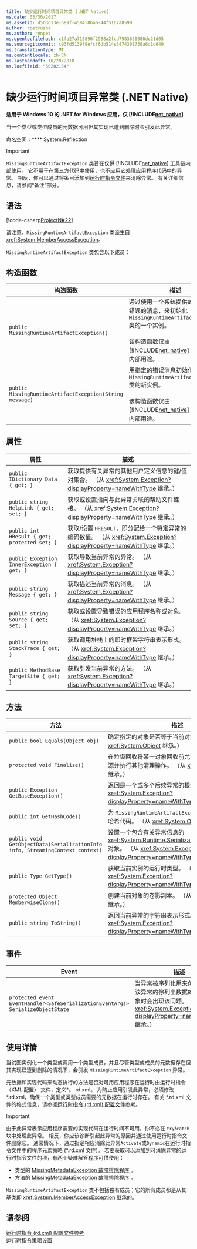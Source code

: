 ```yaml
---
title: 缺少运行时间项目异常类 (.NET Native)
ms.date: 03/30/2017
ms.assetid: d5b3d13e-689f-4584-8ba6-44f5167a8590
author: rpetrusha
ms.author: ronpet
ms.openlocfilehash: c1fa27a713890f2988a2fcd7983630080dc21d05
ms.sourcegitcommit: c93fd5139f9efcf6db514e3474301738a6d1d649
ms.translationtype: MT
ms.contentlocale: zh-CN
ms.lasthandoff: 10/28/2018
ms.locfileid: "50202154"
---
```

# <a name="missingruntimeartifactexception-class-net-native"></a>缺少运行时间项目异常类 (.NET Native)
**适用于 Windows 10 的 .NET for Windows 应用，仅 [!INCLUDE[net_native](../../../includes/net-native-md.md)]**  
  
 当一个类型或类型成员的元数据可用但其实现已遭到删除时会引发此异常。  
  
 命名空间：**** System.Reflection  
  
> [!IMPORTANT]
>  `MissingRuntimeArtifactException` 类旨在仅供 [!INCLUDE[net_native](../../../includes/net-native-md.md)] 工具链内部使用。 它不用于在第三方代码中使用，也不应用它处理应用程序代码中的异常。 相反，你可以通过将条目添加到[运行时指令文件](../../../docs/framework/net-native/runtime-directives-rd-xml-configuration-file-reference.md)来消除异常。 有关详细信息，请参阅“备注”部分。  
  
## <a name="syntax"></a>语法  
 [!code-csharp[ProjectN#22](../../../samples/snippets/csharp/VS_Snippets_CLR/projectn/cs/missingruntimeartifactexception_syntax1.cs#22)]  
  
 请注意，`MissingRuntimeArtifactException` 类派生自 <xref:System.MemberAccessException>。  
  
 `MissingRuntimeArtifactException` 类包含以下成员：  
  
## <a name="constructors"></a>构造函数  
  
|构造函数|描述|  
|-----------------|-----------------|  
|`public MissingRuntimeArtifactException()`|通过使用一个系统提供的、描述该错误的消息，来初始化 `MissingRuntimeArtifactException` 类的一个实例。<br /><br /> 该构造函数仅由 [!INCLUDE[net_native](../../../includes/net-native-md.md)] 工具链用于内部用途。|  
|`public MissingRuntimeArtifactException(String message)`|用指定的错误消息初始化 `MissingRuntimeArtifactException` 类的新实例。<br /><br /> 该构造函数仅由 [!INCLUDE[net_native](../../../includes/net-native-md.md)] 工具链用于内部用途。|  
  
## <a name="properties"></a>属性  
  
|属性|描述|  
|--------------|-----------------|  
|`public IDictionary Data { get; }`|获取提供有关异常的其他用户定义信息的键/值对集合。 （从 <xref:System.Exception?displayProperty=nameWithType> 继承。）|  
|`public string HelpLink { get; set; }`|获取或设置指向与此异常关联的帮助文件链接。 （从 <xref:System.Exception?displayProperty=nameWithType> 继承。）|  
|`public int HResult { get; protected set; }`|获取/设置 `HRESULT`，即分配给一个特定异常的编码数值。 （从 <xref:System.Exception?displayProperty=nameWithType> 继承。）|  
|`public Exception InnerException { get; }`|获取导致当前异常的异常。 （从 <xref:System.Exception?displayProperty=nameWithType> 继承。）|  
|`public string Message { get; }`|获取描述当前异常的消息。 （从 <xref:System.Exception?displayProperty=nameWithType> 继承。）|  
|`public string Source { get; set; }`|获取或设置导致错误的应用程序名称或对象。 （从 <xref:System.Exception?displayProperty=nameWithType> 继承。）|  
|`public string StackTrace { get; }`|获取调用堆栈上的即时框架字符串表示形式。 （从 <xref:System.Exception?displayProperty=nameWithType> 继承。）|  
|`public MethodBase TargetSite { get; }`|获取引发当前异常的方法。 （从 <xref:System.Exception?displayProperty=nameWithType> 继承。）|  
  
## <a name="methods"></a>方法  
  
|方法|描述|  
|------------|-----------------|  
|`public bool Equals(Object obj)`|确定指定的对象是否等于当前对象。  （从 <xref:System.Object> 继承。）|  
|`protected void Finalize()`|在垃圾回收将某一对象回收前允许该对象尝试释放资源并执行其他清理操作。 （从 <xref:System.Object> 继承。）|  
|`public Exception GetBaseException()`|返回是一个或多个后续异常的根源的异常。 （从 <xref:System.Exception?displayProperty=nameWithType> 继承。）|  
|`public int GetHashCode()`|为 `MissingRuntimeArtifactException` 实例返回一个哈希代码。   （从 <xref:System.Object> 继承。）|  
|`public void GetObjectData(SerializationInfo info, StreamingContext context)`|设置一个包含有关异常信息的 <xref:System.Runtime.Serialization.SerializationInfo> 对象。  （从 <xref:System.Exception?displayProperty=nameWithType> 继承。）|  
|`public Type GetType()`|获取当前实例的运行时类型。 （从 <xref:System.Exception?displayProperty=nameWithType> 继承。）|  
|`protected Object MemberwiseClone()`|创建当前对象的卷影副本。 （从 <xref:System.Object> 继承。）|  
|`public string ToString()`|返回当前异常的字符串表示形式。 （从 <xref:System.Exception?displayProperty=nameWithType> 继承。）|  
  
## <a name="events"></a>事件  
  
|Event|描述|  
|-----------|-----------------|  
|`protected event EventHandler<SafeSerializationEventArgs> SerializeObjectState`|当异常被序列化用来创建包含有关该异常的徐列出数据的异常状态对象时会出现该问题。 （从 <xref:System.Exception?displayProperty=nameWithType> 继承。）|  
  
## <a name="usage-details"></a>使用详情  
 当试图实例化一个类型或调用一个类型成员，并且尽管类型或成员的元数据存在但其实现已遭到删除的情况下，会引发 `MissingRuntimeArtifactException` 异常。  
  
 元数据和实现代码来动态执行的方法是否对可用应用程序在运行时由运行时指令 （XML 配置） 文件，定义\*。 rd.xml。 为防止应用引发此异常，必须修改 \*.rd.xml，确保一个类型或类型成员需要的元数据在运行时存在。 有关 \*.rd.xml 文件的格式信息，请参阅[运行时指令 (rd.xml) 配置文件参考](../../../docs/framework/net-native/runtime-directives-rd-xml-configuration-file-reference.md)。  
  
> [!IMPORTANT]
>  由于此异常表示应用程序需要的实现代码在运行时间不可用，你不必在 `try`/`catch` 块中处理此异常。 相反，你应该诊断引起此异常的原因并通过使用运行时指令文件删除它。 通常情况下，通过指定相应消除此异常`Activate`或`Dynamic`在运行时指令文件中的程序元素策略 (\*.rd.xml 文件)。 若要获取可以添加到可消除异常的运行时指令文件的项，有两个疑难解答程序可供使用：  
>   
> - 类型的 [MissingMetadataException 故障排除程序](https://dotnet.github.io/native/troubleshooter/type.html) 。  
> - 方法的 [MissingMetadataException 故障排除程序](https://dotnet.github.io/native/troubleshooter/method.html) 。  
  
 `MissingRuntimeArtifactException` 类不包括独有成员；它的所有成员都是从其基类即 <xref:System.MemberAccessException> 继承的。  
  
## <a name="see-also"></a>请参阅  
 [运行时指令 (rd.xml) 配置文件参考](../../../docs/framework/net-native/runtime-directives-rd-xml-configuration-file-reference.md)  
 [运行时指令策略设置](../../../docs/framework/net-native/runtime-directive-policy-settings.md)
